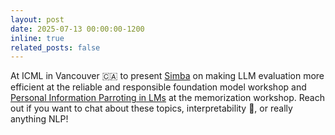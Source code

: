 ```yaml
---
layout: post
date: 2025-07-13 00:00:00-1200
inline: true
related_posts: false
---
```


At ICML in Vancouver :canada: to present [Simba](https://nishantsubramani.github.io/assets/pdf/simba_paper.pdf) on making LLM evaluation more efficient at the reliable and responsible foundation model workshop and [Personal Information Parroting in LMs](https://nishantsubramani.github.io/assets/pdf/pi_paper.pdf) at the memorization workshop. Reach out if you want to chat about these topics, interpretability 🔎, or really anything NLP! 
